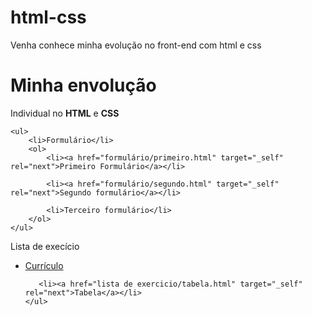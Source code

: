 # html-css
 Venha conhece minha evolução no front-end com html e css
<!DOCTYPE html>
<html lang="pt-br">
<head>
    <meta charset="UTF-8">
    <meta name="viewport" content="width=device-width, initial-scale=1.0">
    <title>Inicio</title>
</head>
<body>
    <h1>Minha envolução</h1>
    <p>Individual no <strong>HTML</strong> e <strong>CSS</strong></p>

    <ul>
        <li>Formulário</li>
        <ol>
            <li><a href="formulário/primeiro.html" target="_self" rel="next">Primeiro Formulário</a></li>

            <li><a href="formulário/segundo.html" target="_self" rel="next">Segundo formulário</a></li>

            <li>Terceiro formulário</li>
        </ol>
    </ul>
<p>Lista de execício</p>
    <ul>
       <li><a href="lista de exercicio/curriculo.html" target="_self" rel="next">Currículo</a></li>

       <li><a href="lista de exercicio/tabela.html" target="_self" rel="next">Tabela</a></li> 
    </ul>
</body>
</html>